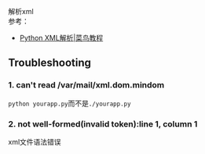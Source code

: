 解析xml  
参考：
* [Python XML解析|菜鸟教程](http://www.runoob.com/python/python-xml.html)  
## Troubleshooting
### 1. can't read /var/mail/xml.dom.mindom
`python yourapp.py`而不是`./yourapp.py`
### 2. not well-formed(invalid token):line 1, column 1
xml文件语法错误
